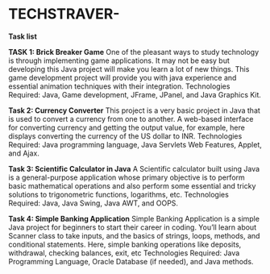 # TECHSTRAVER-

**Task list**

**TASK 1: Brick Breaker Game**
One of the pleasant ways to study technology is through implementing game applications. It may not be easy but developing this Java project will make you learn a lot of new things. This game development project will provide you with java experience and essential animation techniques with their integration. 
Technologies Required: Java, Game development, JFrame, JPanel, and Java Graphics Kit.

**Task 2: Currency Converter**
This project is a very basic project in Java that is used to convert a currency from one to another. A web-based interface for converting currency and getting the output value, for example, here displays converting the currency of the US dollar to INR.
Technologies Required: Java programming language, Java Servlets Web Features, Applet, and Ajax.

**Task 3: Scientific Calculator in Java**
A Scientific calculator built using Java is a general-purpose application whose primary objective is to perform basic mathematical operations and also perform some essential and tricky solutions to trigonometric functions, logarithms, etc. 
Technologies Required: Java, Java Swing, Java AWT, and OOPS.

**Task 4: Simple Banking Application**
Simple Banking Application is a simple Java project for beginners to start their career in coding. You’ll learn about Scanner class to take inputs, and the basics of strings, loops, methods, and conditional statements. Here,
simple banking operations like deposits, withdrawal, checking balances, exit, etc
Technologies Required: Java Programming Language, Oracle Database (if needed), and Java methods.
